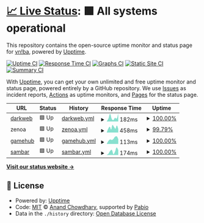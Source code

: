 # [📈 Live Status](https://vniba.github.io/status): <!--live status--> **🟩 All systems operational**

This repository contains the open-source uptime monitor and status page for [vn!ba](https://vniba.github.io/status), powered by [Upptime](https://github.com/upptime/upptime).

[![Uptime CI](https://github.com/vniba/status/workflows/Uptime%20CI/badge.svg)](https://github.com/vniba/status/actions?query=workflow%3A%22Uptime+CI%22)
[![Response Time CI](https://github.com/vniba/status/workflows/Response%20Time%20CI/badge.svg)](https://github.com/vniba/status/actions?query=workflow%3A%22Response+Time+CI%22)
[![Graphs CI](https://github.com/vniba/status/workflows/Graphs%20CI/badge.svg)](https://github.com/vniba/status/actions?query=workflow%3A%22Graphs+CI%22)
[![Static Site CI](https://github.com/vniba/status/workflows/Static%20Site%20CI/badge.svg)](https://github.com/vniba/status/actions?query=workflow%3A%22Static+Site+CI%22)
[![Summary CI](https://github.com/vniba/status/workflows/Summary%20CI/badge.svg)](https://github.com/vniba/status/actions?query=workflow%3A%22Summary+CI%22)

With [Upptime](https://upptime.js.org), you can get your own unlimited and free uptime monitor and status page, powered entirely by a GitHub repository. We use [Issues](https://github.com/vniba/status/issues) as incident reports, [Actions](https://github.com/vniba/status/actions) as uptime monitors, and [Pages](https://vniba.github.io/status) for the status page.

<!--start: status pages-->
<!-- This summary is generated by Upptime (https://github.com/upptime/upptime) -->
<!-- Do not edit this manually, your changes will be overwritten -->
<!-- prettier-ignore -->
| URL | Status | History | Response Time | Uptime |
| --- | ------ | ------- | ------------- | ------ |
| <img alt="" src="https://darkweb-rho.vercel.app/favicon.ico" height="13"> [darkweb](https://darkweb-rho.vercel.app/) | 🟩 Up | [darkweb.yml](https://github.com/vniba/status/commits/HEAD/history/darkweb.yml) | <details><summary><img alt="Response time graph" src="./graphs/darkweb/response-time-week.png" height="20"> 182ms</summary><br><a href="https://vniba.github.io/status/history/darkweb"><img alt="Response time 145" src="https://img.shields.io/endpoint?url=https%3A%2F%2Fraw.githubusercontent.com%2Fvniba%2Fstatus%2FHEAD%2Fapi%2Fdarkweb%2Fresponse-time.json"></a><br><a href="https://vniba.github.io/status/history/darkweb"><img alt="24-hour response time 138" src="https://img.shields.io/endpoint?url=https%3A%2F%2Fraw.githubusercontent.com%2Fvniba%2Fstatus%2FHEAD%2Fapi%2Fdarkweb%2Fresponse-time-day.json"></a><br><a href="https://vniba.github.io/status/history/darkweb"><img alt="7-day response time 182" src="https://img.shields.io/endpoint?url=https%3A%2F%2Fraw.githubusercontent.com%2Fvniba%2Fstatus%2FHEAD%2Fapi%2Fdarkweb%2Fresponse-time-week.json"></a><br><a href="https://vniba.github.io/status/history/darkweb"><img alt="30-day response time 185" src="https://img.shields.io/endpoint?url=https%3A%2F%2Fraw.githubusercontent.com%2Fvniba%2Fstatus%2FHEAD%2Fapi%2Fdarkweb%2Fresponse-time-month.json"></a><br><a href="https://vniba.github.io/status/history/darkweb"><img alt="1-year response time 145" src="https://img.shields.io/endpoint?url=https%3A%2F%2Fraw.githubusercontent.com%2Fvniba%2Fstatus%2FHEAD%2Fapi%2Fdarkweb%2Fresponse-time-year.json"></a></details> | <details><summary><a href="https://vniba.github.io/status/history/darkweb">100.00%</a></summary><a href="https://vniba.github.io/status/history/darkweb"><img alt="All-time uptime 99.99%" src="https://img.shields.io/endpoint?url=https%3A%2F%2Fraw.githubusercontent.com%2Fvniba%2Fstatus%2FHEAD%2Fapi%2Fdarkweb%2Fuptime.json"></a><br><a href="https://vniba.github.io/status/history/darkweb"><img alt="24-hour uptime 100.00%" src="https://img.shields.io/endpoint?url=https%3A%2F%2Fraw.githubusercontent.com%2Fvniba%2Fstatus%2FHEAD%2Fapi%2Fdarkweb%2Fuptime-day.json"></a><br><a href="https://vniba.github.io/status/history/darkweb"><img alt="7-day uptime 100.00%" src="https://img.shields.io/endpoint?url=https%3A%2F%2Fraw.githubusercontent.com%2Fvniba%2Fstatus%2FHEAD%2Fapi%2Fdarkweb%2Fuptime-week.json"></a><br><a href="https://vniba.github.io/status/history/darkweb"><img alt="30-day uptime 100.00%" src="https://img.shields.io/endpoint?url=https%3A%2F%2Fraw.githubusercontent.com%2Fvniba%2Fstatus%2FHEAD%2Fapi%2Fdarkweb%2Fuptime-month.json"></a><br><a href="https://vniba.github.io/status/history/darkweb"><img alt="1-year uptime 99.99%" src="https://img.shields.io/endpoint?url=https%3A%2F%2Fraw.githubusercontent.com%2Fvniba%2Fstatus%2FHEAD%2Fapi%2Fdarkweb%2Fuptime-year.json"></a></details>
| <img alt="" src="https://icons.duckduckgo.com/ip3/null.ico" height="13"> zenoa | 🟩 Up | [zenoa.yml](https://github.com/vniba/status/commits/HEAD/history/zenoa.yml) | <details><summary><img alt="Response time graph" src="./graphs/zenoa/response-time-week.png" height="20"> 458ms</summary><br><a href="https://vniba.github.io/status/history/zenoa"><img alt="Response time 407" src="https://img.shields.io/endpoint?url=https%3A%2F%2Fraw.githubusercontent.com%2Fvniba%2Fstatus%2FHEAD%2Fapi%2Fzenoa%2Fresponse-time.json"></a><br><a href="https://vniba.github.io/status/history/zenoa"><img alt="24-hour response time 400" src="https://img.shields.io/endpoint?url=https%3A%2F%2Fraw.githubusercontent.com%2Fvniba%2Fstatus%2FHEAD%2Fapi%2Fzenoa%2Fresponse-time-day.json"></a><br><a href="https://vniba.github.io/status/history/zenoa"><img alt="7-day response time 458" src="https://img.shields.io/endpoint?url=https%3A%2F%2Fraw.githubusercontent.com%2Fvniba%2Fstatus%2FHEAD%2Fapi%2Fzenoa%2Fresponse-time-week.json"></a><br><a href="https://vniba.github.io/status/history/zenoa"><img alt="30-day response time 391" src="https://img.shields.io/endpoint?url=https%3A%2F%2Fraw.githubusercontent.com%2Fvniba%2Fstatus%2FHEAD%2Fapi%2Fzenoa%2Fresponse-time-month.json"></a><br><a href="https://vniba.github.io/status/history/zenoa"><img alt="1-year response time 407" src="https://img.shields.io/endpoint?url=https%3A%2F%2Fraw.githubusercontent.com%2Fvniba%2Fstatus%2FHEAD%2Fapi%2Fzenoa%2Fresponse-time-year.json"></a></details> | <details><summary><a href="https://vniba.github.io/status/history/zenoa">99.79%</a></summary><a href="https://vniba.github.io/status/history/zenoa"><img alt="All-time uptime 95.06%" src="https://img.shields.io/endpoint?url=https%3A%2F%2Fraw.githubusercontent.com%2Fvniba%2Fstatus%2FHEAD%2Fapi%2Fzenoa%2Fuptime.json"></a><br><a href="https://vniba.github.io/status/history/zenoa"><img alt="24-hour uptime 100.00%" src="https://img.shields.io/endpoint?url=https%3A%2F%2Fraw.githubusercontent.com%2Fvniba%2Fstatus%2FHEAD%2Fapi%2Fzenoa%2Fuptime-day.json"></a><br><a href="https://vniba.github.io/status/history/zenoa"><img alt="7-day uptime 99.79%" src="https://img.shields.io/endpoint?url=https%3A%2F%2Fraw.githubusercontent.com%2Fvniba%2Fstatus%2FHEAD%2Fapi%2Fzenoa%2Fuptime-week.json"></a><br><a href="https://vniba.github.io/status/history/zenoa"><img alt="30-day uptime 99.95%" src="https://img.shields.io/endpoint?url=https%3A%2F%2Fraw.githubusercontent.com%2Fvniba%2Fstatus%2FHEAD%2Fapi%2Fzenoa%2Fuptime-month.json"></a><br><a href="https://vniba.github.io/status/history/zenoa"><img alt="1-year uptime 95.06%" src="https://img.shields.io/endpoint?url=https%3A%2F%2Fraw.githubusercontent.com%2Fvniba%2Fstatus%2FHEAD%2Fapi%2Fzenoa%2Fuptime-year.json"></a></details>
| <img alt="" src="https://icons.duckduckgo.com/ip3/web-dev-f5367.web.app.ico" height="13"> [gamehub](https://web-dev-f5367.web.app/) | 🟩 Up | [gamehub.yml](https://github.com/vniba/status/commits/HEAD/history/gamehub.yml) | <details><summary><img alt="Response time graph" src="./graphs/gamehub/response-time-week.png" height="20"> 113ms</summary><br><a href="https://vniba.github.io/status/history/gamehub"><img alt="Response time 122" src="https://img.shields.io/endpoint?url=https%3A%2F%2Fraw.githubusercontent.com%2Fvniba%2Fstatus%2FHEAD%2Fapi%2Fgamehub%2Fresponse-time.json"></a><br><a href="https://vniba.github.io/status/history/gamehub"><img alt="24-hour response time 107" src="https://img.shields.io/endpoint?url=https%3A%2F%2Fraw.githubusercontent.com%2Fvniba%2Fstatus%2FHEAD%2Fapi%2Fgamehub%2Fresponse-time-day.json"></a><br><a href="https://vniba.github.io/status/history/gamehub"><img alt="7-day response time 113" src="https://img.shields.io/endpoint?url=https%3A%2F%2Fraw.githubusercontent.com%2Fvniba%2Fstatus%2FHEAD%2Fapi%2Fgamehub%2Fresponse-time-week.json"></a><br><a href="https://vniba.github.io/status/history/gamehub"><img alt="30-day response time 122" src="https://img.shields.io/endpoint?url=https%3A%2F%2Fraw.githubusercontent.com%2Fvniba%2Fstatus%2FHEAD%2Fapi%2Fgamehub%2Fresponse-time-month.json"></a><br><a href="https://vniba.github.io/status/history/gamehub"><img alt="1-year response time 122" src="https://img.shields.io/endpoint?url=https%3A%2F%2Fraw.githubusercontent.com%2Fvniba%2Fstatus%2FHEAD%2Fapi%2Fgamehub%2Fresponse-time-year.json"></a></details> | <details><summary><a href="https://vniba.github.io/status/history/gamehub">100.00%</a></summary><a href="https://vniba.github.io/status/history/gamehub"><img alt="All-time uptime 100.00%" src="https://img.shields.io/endpoint?url=https%3A%2F%2Fraw.githubusercontent.com%2Fvniba%2Fstatus%2FHEAD%2Fapi%2Fgamehub%2Fuptime.json"></a><br><a href="https://vniba.github.io/status/history/gamehub"><img alt="24-hour uptime 100.00%" src="https://img.shields.io/endpoint?url=https%3A%2F%2Fraw.githubusercontent.com%2Fvniba%2Fstatus%2FHEAD%2Fapi%2Fgamehub%2Fuptime-day.json"></a><br><a href="https://vniba.github.io/status/history/gamehub"><img alt="7-day uptime 100.00%" src="https://img.shields.io/endpoint?url=https%3A%2F%2Fraw.githubusercontent.com%2Fvniba%2Fstatus%2FHEAD%2Fapi%2Fgamehub%2Fuptime-week.json"></a><br><a href="https://vniba.github.io/status/history/gamehub"><img alt="30-day uptime 100.00%" src="https://img.shields.io/endpoint?url=https%3A%2F%2Fraw.githubusercontent.com%2Fvniba%2Fstatus%2FHEAD%2Fapi%2Fgamehub%2Fuptime-month.json"></a><br><a href="https://vniba.github.io/status/history/gamehub"><img alt="1-year uptime 100.00%" src="https://img.shields.io/endpoint?url=https%3A%2F%2Fraw.githubusercontent.com%2Fvniba%2Fstatus%2FHEAD%2Fapi%2Fgamehub%2Fuptime-year.json"></a></details>
| <img alt="" src="https://icons.duckduckgo.com/ip3/sambar.netlify.app.ico" height="13"> [sambar](https://sambar.netlify.app/) | 🟩 Up | [sambar.yml](https://github.com/vniba/status/commits/HEAD/history/sambar.yml) | <details><summary><img alt="Response time graph" src="./graphs/sambar/response-time-week.png" height="20"> 174ms</summary><br><a href="https://vniba.github.io/status/history/sambar"><img alt="Response time 138" src="https://img.shields.io/endpoint?url=https%3A%2F%2Fraw.githubusercontent.com%2Fvniba%2Fstatus%2FHEAD%2Fapi%2Fsambar%2Fresponse-time.json"></a><br><a href="https://vniba.github.io/status/history/sambar"><img alt="24-hour response time 81" src="https://img.shields.io/endpoint?url=https%3A%2F%2Fraw.githubusercontent.com%2Fvniba%2Fstatus%2FHEAD%2Fapi%2Fsambar%2Fresponse-time-day.json"></a><br><a href="https://vniba.github.io/status/history/sambar"><img alt="7-day response time 174" src="https://img.shields.io/endpoint?url=https%3A%2F%2Fraw.githubusercontent.com%2Fvniba%2Fstatus%2FHEAD%2Fapi%2Fsambar%2Fresponse-time-week.json"></a><br><a href="https://vniba.github.io/status/history/sambar"><img alt="30-day response time 138" src="https://img.shields.io/endpoint?url=https%3A%2F%2Fraw.githubusercontent.com%2Fvniba%2Fstatus%2FHEAD%2Fapi%2Fsambar%2Fresponse-time-month.json"></a><br><a href="https://vniba.github.io/status/history/sambar"><img alt="1-year response time 138" src="https://img.shields.io/endpoint?url=https%3A%2F%2Fraw.githubusercontent.com%2Fvniba%2Fstatus%2FHEAD%2Fapi%2Fsambar%2Fresponse-time-year.json"></a></details> | <details><summary><a href="https://vniba.github.io/status/history/sambar">100.00%</a></summary><a href="https://vniba.github.io/status/history/sambar"><img alt="All-time uptime 100.00%" src="https://img.shields.io/endpoint?url=https%3A%2F%2Fraw.githubusercontent.com%2Fvniba%2Fstatus%2FHEAD%2Fapi%2Fsambar%2Fuptime.json"></a><br><a href="https://vniba.github.io/status/history/sambar"><img alt="24-hour uptime 100.00%" src="https://img.shields.io/endpoint?url=https%3A%2F%2Fraw.githubusercontent.com%2Fvniba%2Fstatus%2FHEAD%2Fapi%2Fsambar%2Fuptime-day.json"></a><br><a href="https://vniba.github.io/status/history/sambar"><img alt="7-day uptime 100.00%" src="https://img.shields.io/endpoint?url=https%3A%2F%2Fraw.githubusercontent.com%2Fvniba%2Fstatus%2FHEAD%2Fapi%2Fsambar%2Fuptime-week.json"></a><br><a href="https://vniba.github.io/status/history/sambar"><img alt="30-day uptime 100.00%" src="https://img.shields.io/endpoint?url=https%3A%2F%2Fraw.githubusercontent.com%2Fvniba%2Fstatus%2FHEAD%2Fapi%2Fsambar%2Fuptime-month.json"></a><br><a href="https://vniba.github.io/status/history/sambar"><img alt="1-year uptime 100.00%" src="https://img.shields.io/endpoint?url=https%3A%2F%2Fraw.githubusercontent.com%2Fvniba%2Fstatus%2FHEAD%2Fapi%2Fsambar%2Fuptime-year.json"></a></details>

<!--end: status pages-->

[**Visit our status website →**](https://vniba.github.io/status)

## 📄 License

- Powered by: [Upptime](https://github.com/upptime/upptime)
- Code: [MIT](./LICENSE) © [Anand Chowdhary](https://anandchowdhary.com), supported by [Pabio](https://pabio.com)
- Data in the `./history` directory: [Open Database License](https://opendatacommons.org/licenses/odbl/1-0/)
